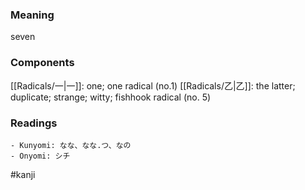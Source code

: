 ### Meaning

seven

### Components

[[Radicals/一|一]]: one; one radical (no.1) [[Radicals/乙|乙]]: the latter; duplicate; strange; witty; fishhook radical (no. 5)

### Readings

```
- Kunyomi: なな、なな.つ、なの
- Onyomi: シチ
```

#kanji